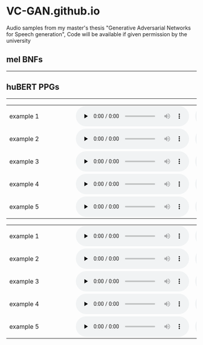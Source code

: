 # VC-GAN.github.io
Audio samples from my master's thesis "Generative Adversarial Networks for Speech generation",  Code will be available if given permission by the university



<div>
      <a name="ss"><h2>mel BNFs</h2></a>
      <hr>
      <table>
        <tbody>
        <tr>
          <td nowrap width="160">example 1</td>
          <td><audio controls="" preload="none"><source src="vc/mel_ints_LibriTTS/ref_3858.wav"></audio></td>
          <td><audio controls="" preload="none"><source src="vc/mel_ints_LibriTTS/ref_2426.wav"></audio></td>
          <td><audio controls="" preload="none"><source src="vc/mel_ints_LibriTTS/sp_3858_2426.wav"></audio></td>
          <td><audio controls="" preload="none"><source src="vc/mel_ints_LibriTTS/sp_2426_3858.wav"></audio></td>
            </tr>
        <tr>
          <td nowrap width="160">example 2</td>
          <td><audio controls="" preload="none"><source src="vc/mel_ints_LibriTTS/ref_3426.wav"></audio></td>
          <td><audio controls="" preload="none"><source src="vc/mel_ints_LibriTTS/ref_610.wav"></audio></td>
          <td><audio controls="" preload="none"><source src="vc/mel_ints_LibriTTS/sp_3426_610.wav"></audio></td>
          <td><audio controls="" preload="none"><source src="vc/mel_ints_LibriTTS/sp_610_3426.wav"></audio></td>
              </tr>
                <tr>
          <td nowrap width="160">example 3</td>
          <td><audio controls="" preload="none"><source src="vc/mel_ints_LibriTTS/ref_3017.wav"></audio></td>
          <td><audio controls="" preload="none"><source src="vc/mel_ints_LibriTTS/ref_4062.wav"></audio></td>
          <td><audio controls="" preload="none"><source src="vc/mel_ints_LibriTTS/sp_3017_4062.wav"></audio></td>
          <td><audio controls="" preload="none"><source src="vc/mel_ints_LibriTTS/sp_4062_3017.wav"></audio></td>
                </tr>
              <tr>
               <td nowrap width="160">example 4</td>
          <td><audio controls="" preload="none"><source src="vc/mel_ints_LibriTTS/ref_2967.wav"></audio></td>
          <td><audio controls="" preload="none"><source src="vc/mel_ints_LibriTTS/ref_1496.wav"></audio></td>
          <td><audio controls="" preload="none"><source src="vc/mel_ints_LibriTTS/sp_2967_1496.wav"></audio></td>
          <td><audio controls="" preload="none"><source src="vc/mel_ints_LibriTTS/sp_1496_2967.wav"></audio></td>
             </tr>
             <tr> <td nowrap width="160">example 5</td>
          <td><audio controls="" preload="none"><source src="vc/mel_ints_LibriTTS/ref_2636.wav"></audio></td>
          <td><audio controls="" preload="none"><source src="vc/mel_ints_LibriTTS/ref_2979.wav"></audio></td>
          <td><audio controls="" preload="none"><source src="vc/mel_ints_LibriTTS/sp_2636_2979.wav"></audio></td>
          <td><audio controls="" preload="none"><source src="vc/mel_ints_LibriTTS/sp_2979_2636.wav"></audio></td>
</tr>
        </div>

<div>
      <a name="ss"><h2>huBERT PPGs</h2></a>
      <hr>
      <table>
        <tbody>
        <tr>
          <td nowrap width="160">example 1</td>
          <td><audio controls="" preload="none"><source src="vc/huBERT_PPGs_LibriTTS/ref_3858.wav"></audio></td>
          <td><audio controls="" preload="none"><source src="vc/huBERT_PPGs_LibriTTS/ref_2426.wav"></audio></td>
          <td><audio controls="" preload="none"><source src="vc/huBERT_PPGs_LibriTTS/sp_3858_2426.wav"></audio></td>
          <td><audio controls="" preload="none"><source src="vc/huBERT_PPGs_LibriTTS/sp_2426_3858.wav"></audio></td>
            </tr>
        <tr>
          <td nowrap width="160">example 2</td>
          <td><audio controls="" preload="none"><source src="vc/huBERT_PPGs_LibriTTS/ref_3426.wav"></audio></td>
          <td><audio controls="" preload="none"><source src="vc/huBERT_PPGs_LibriTTS/ref_610.wav"></audio></td>
          <td><audio controls="" preload="none"><source src="vc/huBERT_PPGs_LibriTTS/sp_3426_610.wav"></audio></td>
          <td><audio controls="" preload="none"><source src="vc/huBERT_PPGs_LibriTTS/sp_610_3426.wav"></audio></td>
              </tr>
                <tr>
          <td nowrap width="160">example 3</td>
          <td><audio controls="" preload="none"><source src="vc/huBERT_PPGs_LibriTTS/ref_3017.wav"></audio></td>
          <td><audio controls="" preload="none"><source src="vc/huBERT_PPGs_LibriTTS/ref_4062.wav"></audio></td>
          <td><audio controls="" preload="none"><source src="vc/huBERT_PPGs_LibriTTS/sp_3017_4062.wav"></audio></td>
          <td><audio controls="" preload="none"><source src="vc/huBERT_PPGs_LibriTTS/sp_4062_3017.wav"></audio></td>
                </tr>
              <tr>
               <td nowrap width="160">example 4</td>
          <td><audio controls="" preload="none"><source src="vc/huBERT_PPGs_LibriTTS/ref_2967.wav"></audio></td>
          <td><audio controls="" preload="none"><source src="vc/huBERT_PPGs_LibriTTS/ref_1496.wav"></audio></td>
          <td><audio controls="" preload="none"><source src="vc/huBERT_PPGs_LibriTTS/sp_2967_1496.wav"></audio></td>
          <td><audio controls="" preload="none"><source src="vc/huBERT_PPGs_LibriTTS/sp_1496_2967.wav"></audio></td>
             </tr>
             <tr> <td nowrap width="160">example 5</td>
          <td><audio controls="" preload="none"><source src="vc/huBERT_PPGs_LibriTTS/ref_2636.wav"></audio></td>
          <td><audio controls="" preload="none"><source src="vc/huBERT_PPGs_LibriTTS/ref_2979.wav"></audio></td>
          <td><audio controls="" preload="none"><source src="vc/huBERT_PPGs_LibriTTS/sp_2636_2979.wav"></audio></td>
          <td><audio controls="" preload="none"><source src="vc/huBERT_PPGs_LibriTTS/sp_2979_2636.wav"></audio></td>
</tr>
        </div>


        

